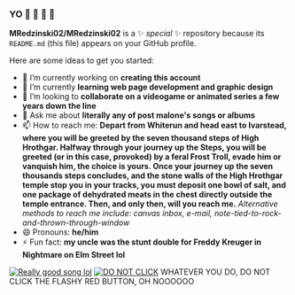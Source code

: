 ### YO 👋 👹 🥶 💯


**MRedzinski02/MRedzinski02** is a ✨ _special_ ✨ repository because its `README.md` (this file) appears on your GitHub profile.

Here are some ideas to get you started:

- 🔭 I’m currently working on **creating this account**
- 🌱 I’m currently **learning web page development and graphic design**
- 👯 I’m looking to **collaborate on a videogame or animated series a few years down the line**
- 💬 Ask me about **literally any of post malone's songs or albums**
- 📫 How to reach me: **Depart from Whiterun and head east to Ivarstead, where you will be greeted by the seven thousand steps of High Hrothgar. Halfway through your journey up the Steps, you will be greeted (or in this case, provoked) by a feral Frost Troll, evade him or vanquish him, the choice is yours. Once your journey up the seven thousands steps concludes, and the stone walls of the High Hrothgar temple stop you in your tracks, you must deposit one bowl of salt, and one package of dehydrated meats in the chest directly outside the temple entrance. Then, and only then, will you reach me.** *Alternative methods to reach me include: canvas inbox, e-mail, note-tied-to-rock-and-thrown-through-window*
- 😄 Pronouns: **he/him**
- ⚡ Fun fact: **my uncle was the stunt double for Freddy Kreuger in Nightmare on Elm Street lol**

[![Really good song lol](https://imgur.com/ijWEgZr.png)](https://www.youtube.com/watch?v=4Ukh9aQBzWc)
[![DO NOT CLICK](https://imgur.com/4xf18M3.png)](https://www.youtube.com/watch?v=q7iYbknQu58) WHATEVER YOU DO, DO NOT CLICK THE FLASHY RED BUTTON, OH NOOOOOO
